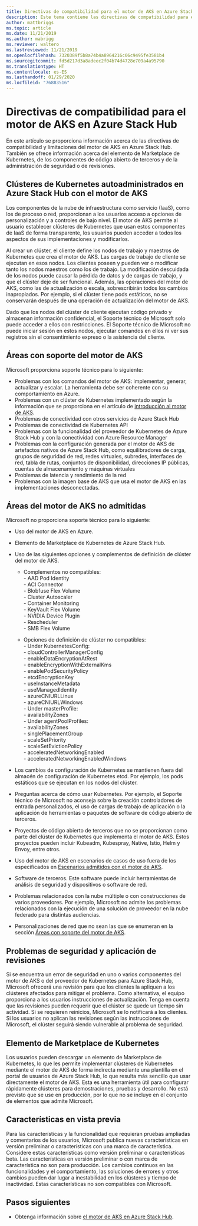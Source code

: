 ```yaml
---
title: Directivas de compatibilidad para el motor de AKS en Azure Stack Hub
description: Este tema contiene las directivas de compatibilidad para el motor de AKS en Azure Stack Hub.
author: mattbriggs
ms.topic: article
ms.date: 11/21/2019
ms.author: mabrigg
ms.reviewer: waltero
ms.lastreviewed: 11/21/2019
ms.openlocfilehash: 7320389f5b8a74b4a8964216c06c9495fe3581b4
ms.sourcegitcommit: fd5d217d3a8adeec2f04b74d4728e709a4a95790
ms.translationtype: HT
ms.contentlocale: es-ES
ms.lasthandoff: 01/29/2020
ms.locfileid: "76883516"
---
```

# <a name="support-policies-for-aks-engine-on-azure-stack-hub"></a>Directivas de compatibilidad para el motor de AKS en Azure Stack Hub

En este artículo se proporciona información acerca de las directivas de compatibilidad y limitaciones del motor de AKS en Azure Stack Hub. También se ofrece información acerca del elemento de Marketplace de Kubernetes, de los componentes de código abierto de terceros y de la administración de seguridad o de revisiones. 

## <a name="self-managed-kubernetes-clusters-on-azure-stack-hub-with-aks-engine"></a>Clústeres de Kubernetes autoadministrados en Azure Stack Hub con el motor de AKS

Los componentes de la nube de infraestructura como servicio (IaaS), como los de proceso o red, proporcionan a los usuarios acceso a opciones de personalización y a controles de bajo nivel. El motor de AKS permite al usuario establecer clústeres de Kubernetes que usan estos componentes de IaaS de forma transparente, los usuarios pueden acceder a todos los aspectos de sus implementaciones y modificarlos.

Al crear un clúster, el cliente define los nodos de trabajo y maestros de Kubernetes que crea el motor de AKS. Las cargas de trabajo de cliente se ejecutan en esos nodos. Los clientes poseen y pueden ver o modificar tanto los nodos maestros como los de trabajo. La modificación descuidada de los nodos puede causar la pérdida de datos y de cargas de trabajo, y que el clúster deje de ser funcional. Además, las operaciones del motor de AKS, como las de actualización o escala, sobrescribirán todos los cambios inapropiados. Por ejemplo, si el clúster tiene pods estáticos, no se conservarán después de una operación de actualización del motor de AKS.

Dado que los nodos del clúster de cliente ejecutan código privado y almacenan información confidencial, el Soporte técnico de Microsoft solo puede acceder a ellos con restricciones. El Soporte técnico de Microsoft no puede iniciar sesión en estos nodos, ejecutar comandos en ellos ni ver sus registros sin el consentimiento expreso o la asistencia del cliente.

## <a name="aks-engine-supported-areas"></a>Áreas con soporte del motor de AKS

Microsoft proporciona soporte técnico para lo siguiente:

-  Problemas con los comandos del motor de AKS: implementar, generar, actualizar y escalar. La herramienta debe ser coherente con su comportamiento en Azure.
-  Problemas con un clúster de Kubernetes implementado según la información que se proporciona en el artículo de [introducción al motor de AKS](azure-stack-kubernetes-aks-engine-overview.md).
-  Problemas de conectividad con otros servicios de Azure Stack Hub 
-  Problemas de conectividad de Kubernetes API
-  Problemas con la funcionalidad del proveedor de Kubernetes de Azure Stack Hub y con la conectividad con Azure Resource Manager
-  Problemas con la configuración generada por el motor de AKS de artefactos nativos de Azure Stack Hub, como equilibradores de carga, grupos de seguridad de red, redes virtuales, subredes, interfaces de red, tabla de rutas, conjuntos de disponibilidad, direcciones IP públicas, cuentas de almacenamiento y máquinas virtuales 
-  Problemas de latencia y rendimiento de la red
-  Problemas con la imagen base de AKS que usa el motor de AKS en las implementaciones desconectadas. 

## <a name="aks-engine-areas-not-supported"></a>Áreas del motor de AKS no admitidas

Microsoft no proporciona soporte técnico para lo siguiente:

-  Uso del motor de AKS en Azure.
-  Elemento de Marketplace de Kubernetes de Azure Stack Hub.
-  Uso de las siguientes opciones y complementos de definición de clúster del motor de AKS.
    -  Complementos no compatibles:  
            -  AAD Pod Identity  
            -  ACI Connector  
            -  Blobfuse Flex Volume  
            -  Cluster Autoscaler  
            -  Container Monitoring  
            -  KeyVault Flex Volume  
            -  NVIDIA Device Plugin  
            -  Rescheduler  
            -  SMB Flex Volume  
        
    -  Opciones de definición de clúster no compatibles:  
            -  Under KubernetesConfig:  
                    -  cloudControllerManagerConfig  
                    -  enableDataEncryptionAtRest  
                    -  enableEncryptionWithExternalKms  
                    -  enablePodSecurityPolicy  
                    -  etcdEncryptionKey  
                    -  useInstanceMetadata  
                    -  useManagedIdentity  
                    -  azureCNIURLLinux  
                    -  azureCNIURLWindows  
            -  Under masterProfile:  
                    -  availabilityZones  
            -  Under agentPoolProfiles:  
                    -  availabilityZones  
                    -  singlePlacementGroup  
                    -  scaleSetPriority  
                    -  scaleSetEvictionPolicy  
                    -  acceleratedNetworkingEnabled  
                    -  acceleratedNetworkingEnabledWindows

-  Los cambios de configuración de Kubernetes se mantienen fuera del almacén de configuración de Kubernetes etcd. Por ejemplo, los pods estáticos que se ejecutan en los nodos del clúster.
-  Preguntas acerca de cómo usar Kubernetes. Por ejemplo, el Soporte técnico de Microsoft no aconseja sobre la creación controladores de entrada personalizados, el uso de cargas de trabajo de aplicación o la aplicación de herramientas o paquetes de software de código abierto de terceros.
-  Proyectos de código abierto de terceros que no se proporcionan como parte del clúster de Kubernetes que implementa el motor de AKS. Estos proyectos pueden incluir Kubeadm, Kubespray, Native, Istio, Helm y Envoy, entre otros.
-  Uso del motor de AKS en escenarios de casos de uso fuera de los especificados en [Escenarios admitidos con el motor de AKS](azure-stack-kubernetes-aks-engine-overview.md#supported-scenarios-with-the-aks-engine).
-  Software de terceros. Este software puede incluir herramientas de análisis de seguridad y dispositivos o software de red.
-  Problemas relacionados con la nube múltiple o con construcciones de varios proveedores. Por ejemplo, Microsoft no admite los problemas relacionados con la ejecución de una solución de proveedor en la nube federado para distintas audiencias.
-  Personalizaciones de red que no sean las que se enumeran en la sección [Áreas con soporte del motor de AKS](#aks-engine-supported-areas).

##  <a name="security-issues-and-patching"></a>Problemas de seguridad y aplicación de revisiones

Si se encuentra un error de seguridad en uno o varios componentes del motor de AKS o del proveedor de Kubernetes para Azure Stack Hub, Microsoft ofrecerá una revisión para que los clientes la apliquen a los clústeres afectados para mitigar el problema. Como alternativa, el equipo proporciona a los usuarios instrucciones de actualización. Tenga en cuenta que las revisiones pueden requerir que el clúster se quede un tiempo sin actividad. Si se requieren reinicios, Microsoft se lo notificará a los clientes. Si los usuarios no aplican las revisiones según las instrucciones de Microsoft, el clúster seguirá siendo vulnerable al problema de seguridad.

## <a name="kubernetes-marketplace-item"></a>Elemento de Marketplace de Kubernetes

Los usuarios pueden descargar un elemento de Marketplace de Kubernetes, lo que les permite implementar clústeres de Kubernetes mediante el motor de AKS de forma indirecta mediante una plantilla en el portal de usuarios de Azure Stack Hub, lo que resulta más sencillo que usar directamente el motor de AKS. Esta es una herramienta útil para configurar rápidamente clústeres para demostraciones, pruebas y desarrollo. No está previsto que se use en producción, por lo que no se incluye en el conjunto de elementos que admite Microsoft.

## <a name="preview-features"></a>Características en vista previa

Para las características y la funcionalidad que requieran pruebas ampliadas y comentarios de los usuarios, Microsoft publica nuevas características en versión preliminar o características con una marca de característica. Considere estas características como versión preliminar o características beta. Las características en versión preliminar o con marca de característica no son para producción. Los cambios continuos en las funcionalidades y el comportamiento, las soluciones de errores y otros cambios pueden dar lugar a inestabilidad en los clústeres y tiempo de inactividad. Estas características no son compatibles con Microsoft.

## <a name="next-steps"></a>Pasos siguientes

- Obtenga información sobre [el motor de AKS en Azure Stack Hub](azure-stack-kubernetes-aks-engine-overview.md).